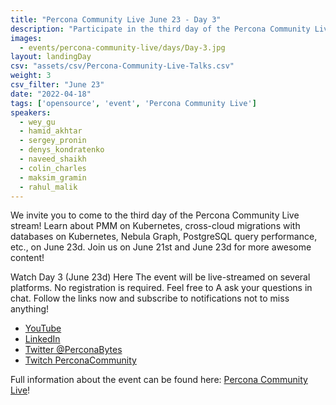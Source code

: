 ```yaml
---
title: "Percona Community Live June 23 - Day 3"
description: "Participate in the third day of the Percona Community Live stream on June 23d! Learn about PMM on Kubernetes, cross-cloud migrations with databases, Nebula Graph, PostgreSQL query performance, etc."
images:
  - events/percona-community-live/days/Day-3.jpg
layout: landingDay
csv: "assets/csv/Percona-Community-Live-Talks.csv"
weight: 3
csv_filter: "June 23"
date: "2022-04-18"
tags: ['opensource', 'event', 'Percona Community Live']
speakers:
  - wey_gu
  - hamid_akhtar
  - sergey_pronin
  - denys_kondratenko
  - naveed_shaikh
  - colin_charles
  - maksim_gramin
  - rahul_malik
---
```


We invite you to come to the third day of the Percona Community Live stream! Learn about PMM on Kubernetes, cross-cloud migrations with databases on Kubernetes, Nebula Graph, PostgreSQL query performance, etc., on June 23d. Join us on June 21st and June 23d for more awesome content!

Watch Day 3 (June 23d) Here
The event will be live-streamed on several platforms. No registration is required. Feel free to A
ask your questions in chat. Follow the links now and subscribe to notifications not to miss anything!

* [YouTube](https://www.youtube.com/watch?v=RXexzG_L47A)
* [LinkedIn](https://www.linkedin.com/video/event/urn:li:ugcPost:6940255935252631552/)
* [Twitter @PerconaBytes](https://twitter.com/PerconaBytes)
* [Twitch PerconaCommunity](https://www.twitch.tv/perconacommunity)

Full information about the event can be found here: [Percona Community Live](/events/percona-community-live-2022/)!


